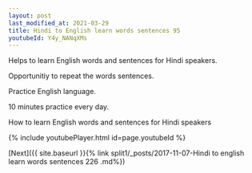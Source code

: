 ```yaml
---
layout: post
last_modified_at: 2021-03-29
title: Hindi to English learn words sentences 95 
youtubeId: Y4y_NANqXMs
---
```

 
 
Helps to learn English words and sentences for Hindi speakers.

Opportunitiy to repeat the words sentences. 

Practice English language. 
 
10 minutes practice every day. 
 
How to learn English words and sentences for Hindi speakers 
 
{% include youtubePlayer.html id=page.youtubeId %}
 
 
[Next]({{ site.baseurl }}{% link  split1/_posts/2017-11-07-Hindi to english learn words sentences 226 .md%})
 
